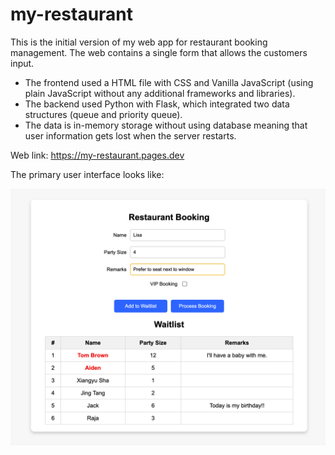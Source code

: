 # my-restaurant
This is the initial version of my web app for restaurant booking management. The web contains a single form that allows the customers input. 

- The frontend used a HTML file with CSS and Vanilla JavaScript (using plain JavaScript without any additional frameworks and libraries).
- The backend used Python with Flask, which integrated two data structures (queue and priority queue).
- The data is in-memory storage without using database meaning that user information gets lost when the server restarts.

Web link: https://my-restaurant.pages.dev

The primary user interface looks like:  

![UI](https://github.com/XiangyuSha/my-restaurant/blob/main/image/UI.png)
